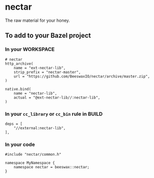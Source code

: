 # nectar
The raw material for your honey.

## To add to your Bazel project

### In your WORKSPACE

    # nectar
    http_archive(
        name = "ext-nectar-lib",
        strip_prefix = "nectar-master",
        url = "https://github.com/BeeswaxIO/nectar/archive/master.zip",
    )

    native.bind(
        name = "nectar-lib",
        actual = "@ext-nectar-lib//:nectar-lib",
    )

### In your `cc_library` or `cc_bin` rule in BUILD

    deps = [
        "//external:nectar-lib",
    ],

### In your code

    #include "nectar/common.h"
    
    namespace MyNamespace {
        namespace nectar = beeswax::nectar;
    }
